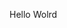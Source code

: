 Hello Wolrd



































































































































































































































































































































































































































































































































































































































































































































































































































































































































































































































































































































































































































































































































































































































































































































































































































































































































































































































































































































































































































































































































































































































































































































































































































































































































































































































































































































































































































































































































































































































































































































































































































































































































































































































































































































































































































































































































































































































































































































































































































































































































































































































































































































































































































































































